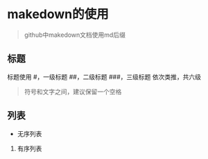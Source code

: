 # makedown的使用
> github中makedown文档使用md后缀
## 标题
标题使用
  #，一级标题
  ##，二级标题
  ###，三级标题
  依次类推，共六级
  >符号和文字之间，建议保留一个空格
## 列表
  -  无序列表
  1. 有序列表
